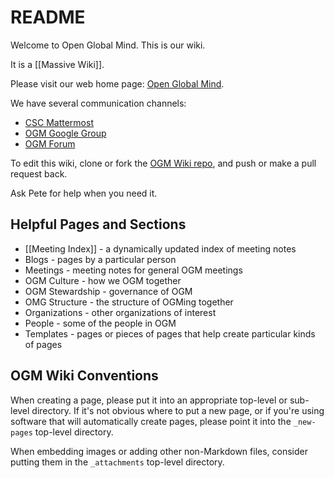 # README

Welcome to Open Global Mind.  This is our wiki.

It is a [[Massive Wiki]].

Please visit our web home page: [Open Global Mind](https://www.openglobalmind.com/).

We have several communication channels:

- [CSC Mattermost](https://chat.collectivesensecommons.org)
- [OGM Google Group](https://groups.google.com/g/openglobalmind/)
- [OGM Forum](https://forum.openglobalmind.com/)

To edit this wiki, clone or fork the [OGM Wiki repo](https://github.com/OpenGlobalMind/ogm-wiki), and push or make a pull request back.

Ask Pete for help when you need it.

## Helpful Pages and Sections

- [[Meeting Index]] - a dynamically updated index of meeting notes
- Blogs - pages by a particular person
- Meetings - meeting notes for general OGM meetings
- OGM Culture - how we OGM together
- OGM Stewardship - governance of OGM
- OMG Structure - the structure of OGMing together
- Organizations - other organizations of interest
- People - some of the people in OGM
- Templates - pages or pieces of pages that help create particular kinds of pages

## OGM Wiki Conventions

When creating a page, please put it into an appropriate top-level or sub-level directory.  If it's not obvious where to put a new page, or if you're using software that will automatically create pages, please point it into the `_new-pages` top-level directory.

When embedding images or adding other non-Markdown files, consider putting them in the `_attachments` top-level directory.